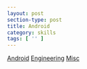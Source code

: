 ```yaml
---
layout: post
section-type: post
title: Android
category: skills
tags: [ '' ]
---
```


<a href="https://chris-shum.github.io/skills/2016/11/20/android.html">Android</a>
<a href="https://chris-shum.github.io/skills/2016/11/19/engineering.html">Engineering</a>
<a href="https://chris-shum.github.io/skills/2016/11/18/misc.html">Misc</a>
